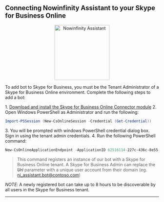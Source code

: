 
## Connecting Nowinfinity Assistant to your Skype for Business Online
<p align="center">
  <img align="middle" alt="Nowinfinity Assistant" width="180" src="https://assistant.leo.nowinfinity.com.au/content/png_tr.png">
</p>
To add bot to Skype for Business, you must be the Tenant Administrator of a Skype for Business Online environment. Complete the following steps to add a bot:

1\. [Download and install the Skype for Business Online Connector module](http://go.microsoft.com/fwlink/?LinkId=294688)
2\. Open Windows PowerShell as Administrator and run the following:     
    
```powershell
Import-PSSession (New-CsOnlineSession -Credential (Get-Credential))
```
3\. You will be prompted with windows PowerShell credential dialog box. Sign in using the tenant admin credentials.
4\. Run the following PowerShell command:
    
```powershell
New-CsOnlineApplicationEndpoint -ApplicationID 62516114-227c-436c-8e55-e7dcf50e7474 -Name "Rosie - Nowinfinity Assistant" -Uri sip:ni_assistant.bot@yourdomain.com
```
>This command registers an instance of our bot with a Skype for Business Online tenant. A Skype for Business Admin can replace the **_Uri_** parameter with a unique user account from their domain (eg. ni_assistant.bot@contoso.com)

_NOTE_: A newly registered bot can take up to 8 hours to be discoverable by all users in the Skype for Business tenant.
***
[//]: # (Resources: https://skypeappregistration.azurewebsites.net/bot/62516114-227c-436c-8e55-e7dcf50e7474 , https://msdn.microsoft.com/en-us/skype/Skype-For-Business-Bot-Framework/docs/overview)
